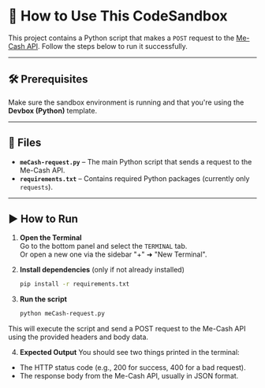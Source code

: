 # 📘 How to Use This CodeSandbox

This project contains a Python script that makes a `POST` request to the [Me-Cash API](https://api.me-cash.com/v1/quote). Follow the steps below to run it successfully.

---

## 🛠 Prerequisites

Make sure the sandbox environment is running and that you're using the **Devbox (Python)** template.

---

## 📄 Files

- **`meCash-request.py`** – The main Python script that sends a request to the Me-Cash API.
- **`requirements.txt`** – Contains required Python packages (currently only `requests`).

---

## ▶️ How to Run

1. **Open the Terminal**  
   Go to the bottom panel and select the `TERMINAL` tab.  
   Or open a new one via the sidebar "+" ➜ "New Terminal".

2. **Install dependencies** (only if not already installed)
   ```bash
   pip install -r requirements.txt
   ```
3. **Run the script**
   ```bash
   python meCash-request.py
   ```
This will execute the script and send a POST request to the Me-Cash API using the provided headers and body data.

4. **Expected Output**
You should see two things printed in the terminal:
- The HTTP status code (e.g., 200 for success, 400 for a bad request).
- The response body from the Me-Cash API, usually in JSON format.


